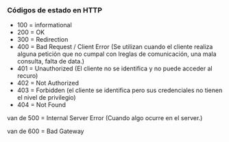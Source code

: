 ### Códigos de estado en HTTP 

- 100 = informational
- 200 = OK
- 300 = Redirection
- 400 = Bad Request / Client Error (Se utilizan cuando el cliente realiza alguna petición que no cumpal con lreglas de comunicación, una mala consulta, falta de data.)
- 401 = Unauthorized (El cliente no se identifica y no puede acceder al recuro)
- 402 = Not Authorized
- 403 = Forbidden (el cliente se identifica pero sus credenciales no tienen el nivel de privilegio)
- 404 = Not Found

van de 500 = Internal Server Error (Cuando algo ocurre en el server.)

van de 600 = Bad Gateway
